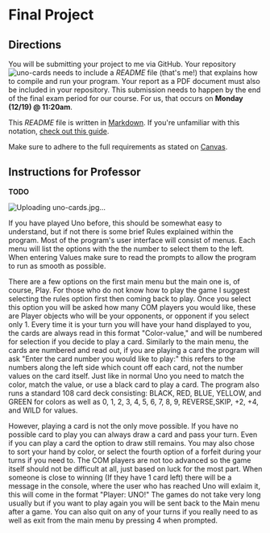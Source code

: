 # Final Project

## Directions

You will be submitting your project to me via GitHub. Your repository![uno-cards](https://user-images.githubusercontent.com/111631008/208502589-db7ea114-3cf4-4299-9ad0-c65d4fcbd3bf.jpg)
 needs to include a *README* file (that's me!) that explains how to compile and run your program. Your report as a PDF document must also be included in your repository. This submission needs to happen by the end of the final exam period for our course. For us, that occurs on **Monday (12/19) @ 11:20am**.

This *README* file is written in [Markdown](https://en.wikipedia.org/wiki/Markdown). If you're unfamiliar with this notation, [check out this guide](https://itsfoss.com/markdown-guide/).

Make sure to adhere to the full requirements as stated on [Canvas](https://clpccd.instructure.com/courses/30891/pages/final-project).

## Instructions for Professor

**TODO**

![Uploading uno-cards.jpg…]()


If you have played Uno before, this should be somewhat easy to understand, but if not there is some brief Rules explained within the program. Most of the program's user interface will consist of menus. Each menu will list the options with the the number to select them to the left. When entering Values make sure to read the prompts to allow the program to run as smooth as possible.

There are a few options on the first main menu but the main one is, of course, Play. For those who do not know how to play the game I suggest selecting the rules option first then coming back to play. Once you select this option you will be asked how many COM players you would like, these are Player objects who will be your opponents, or opponent if you select only 1. Every time it is your turn you will have your hand displayed to you, the cards are always read in this format "Color-value," and will be numbered for selection if you decide to play a card. Similarly to the main menu, the cards are numbered and read out, if you are playing a card the program will ask "Enter the card number you would like to play:" this refers to the numbers along the left side which count off each card, not the number values on the card itself. Just like in normal Uno you need to match the color, match the value, or use a black card to play a card. The program also runs a standard 108 card deck consisting: BLACK, RED, BLUE, YELLOW, and GREEN for colors as well as 0, 1, 2, 3, 4, 5, 6, 7, 8, 9, REVERSE,SKIP, +2, +4, and WILD for values.

However, playing a card is not the only move possible. If you have no possible card to play you can always draw a card and pass your turn. Even if you can play a card the option to draw still remains. You may also chose to sort your hand by color, or select the fourth option of a forfeit during your turns if you need to. The COM players are not too advanced so the game itself should not be difficult at all, just based on luck for the most part. When someone is close to winning (If they have 1 card left) there will be a message in the console, where the user who has reached Uno will exlaim it, this will come in the format "Player: UNO!" The games do not take very long usually but if you want to play again you will be sent back to the Main menu after a game. You can also quit on any of your turns if you really need to as well as exit from the main menu by pressing 4 when prompted.
